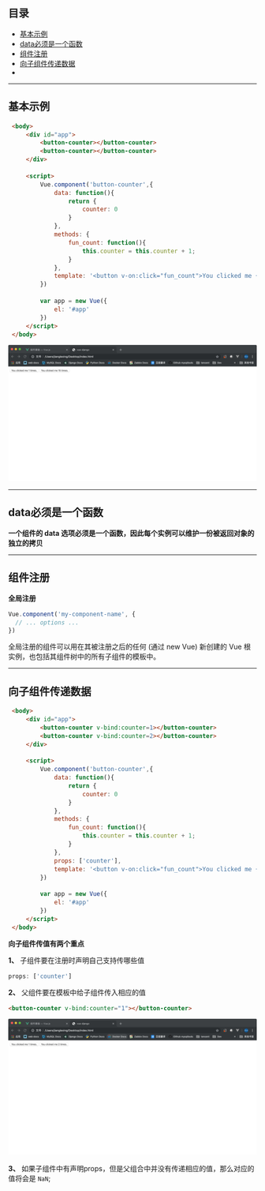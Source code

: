 ## 目录
- [基本示例](#基本示例)
- [data必须是一个函数](#data必须是一个函数)
- [组件注册](#组件注册)
- [向子组件传递数据](#向子组件传递数据)
- 
---

## 基本示例
   ```html
    <body>
        <div id="app">
            <button-counter></button-counter>
            <button-counter></button-counter>
        </div>

        <script>
            Vue.component('button-counter',{
                data: function(){
                    return {
                        counter: 0
                    }
                },
                methods: {
                    fun_count: function(){
                        this.counter = this.counter + 1;
                    }
                },
                template: '<button v-on:click="fun_count">You clicked me {{ counter }} times.</button>'
            })
            
            var app = new Vue({
                el: '#app'
            })
        </script>
    </body>
   ```
   <img src="./imgs/10.1.png">

   ---

## data必须是一个函数
   **一个组件的 data 选项必须是一个函数，因此每个实例可以维护一份被返回对象的独立的拷贝**

   ---

## 组件注册
   **全局注册**
   ```js
   Vue.component('my-component-name', {
     // ... options ...
   })
   ```
   全局注册的组件可以用在其被注册之后的任何 (通过 new Vue) 新创建的 Vue 根实例，也包括其组件树中的所有子组件的模板中。

   ---

## 向子组件传递数据
   ```html
    <body>
        <div id="app">
            <button-counter v-bind:counter=1></button-counter>
            <button-counter v-bind:counter=2></button-counter>
        </div>

        <script>
            Vue.component('button-counter',{
                data: function(){
                    return {
                        counter: 0
                    }
                },
                methods: {
                    fun_count: function(){
                        this.counter = this.counter + 1;
                    }
                },
                props: ['counter'],
                template: '<button v-on:click="fun_count">You clicked me {{ counter }} times.</button>'
            })

            var app = new Vue({
                el: '#app'
            })
        </script>
    </body>
   ```
   **向子组件传值有两个重点**

   **1、** 子组件要在注册时声明自己支持传哪些值
   ```js
   props: ['counter']
   ```

   **2、** 父组件要在模板中给子组件传入相应的值
   ```html
   <button-counter v-bind:counter="1"></button-counter>
   ```
   <img src="imgs/10.3.png">

   **3、** 如果子组件中有声明props，但是父组合中并没有传递相应的值，那么对应的值将会是 `NaN`;













